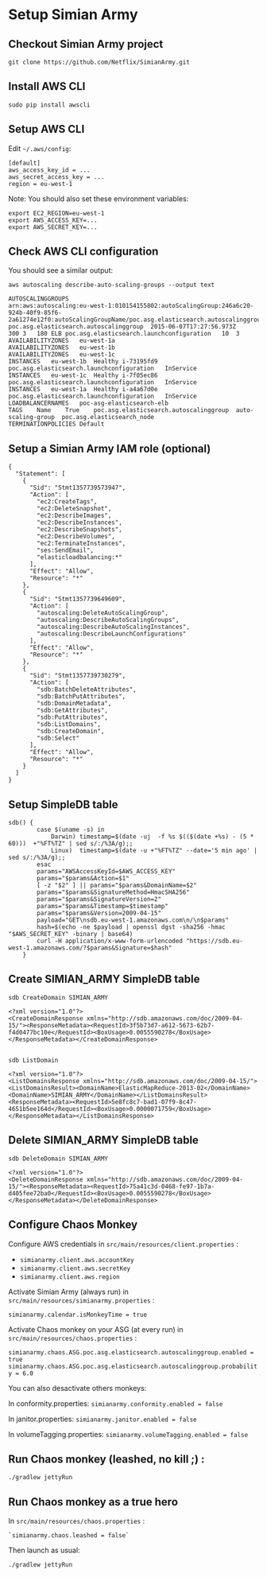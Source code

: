 Setup Simian Army
=================

Checkout Simian Army project
----------------------------

    git clone https://github.com/Netflix/SimianArmy.git


Install AWS CLI
---------------

    sudo pip install awscli


Setup AWS CLI
-------------

Edit `~/.aws/config`:

    [default]
    aws_access_key_id = ...
    aws_secret_access_key = ...
    region = eu-west-1

Note: You should also set these environment variables:

    export EC2_REGION=eu-west-1
    export AWS_ACCESS_KEY=...
    export AWS_SECRET_KEY=...


Check AWS CLI configuration
---------------------------

You should see a similar output:

    aws autoscaling describe-auto-scaling-groups --output text

    AUTOSCALINGGROUPS
    arn:aws:autoscaling:eu-west-1:010154155802:autoScalingGroup:246a6c20-924b-40f9-85f6-2a61274e12f0:autoScalingGroupName/poc.asg.elasticsearch.autoscalinggroup	poc.asg.elasticsearch.autoscalinggroup	2015-06-07T17:27:56.973Z	300	3	180	ELB	poc.asg.elasticsearch.launchconfiguration	10	3
    AVAILABILITYZONES	eu-west-1a
    AVAILABILITYZONES	eu-west-1b
    AVAILABILITYZONES	eu-west-1c
    INSTANCES	eu-west-1b	Healthy	i-73195fd9	poc.asg.elasticsearch.launchconfiguration	InService
    INSTANCES	eu-west-1c	Healthy	i-7f05ec86	poc.asg.elasticsearch.launchconfiguration	InService
    INSTANCES	eu-west-1a	Healthy	i-a4a67d0e	poc.asg.elasticsearch.launchconfiguration	InService
    LOADBALANCERNAMES	poc-asg-elasticsearch-elb
    TAGS	Name	True	poc.asg.elasticsearch.autoscalinggroup	auto-scaling-group	poc.asg.elasticsearch_node
    TERMINATIONPOLICIES	Default


Setup a Simian Army IAM role (optional)
---------------------------------------

    {
      "Statement": [
        {
          "Sid": "Stmt1357739573947",
          "Action": [
            "ec2:CreateTags",
            "ec2:DeleteSnapshot",
            "ec2:DescribeImages",
            "ec2:DescribeInstances",
            "ec2:DescribeSnapshots",
            "ec2:DescribeVolumes",
            "ec2:TerminateInstances",
            "ses:SendEmail",
            "elasticloadbalancing:*"  
          ],
          "Effect": "Allow",
          "Resource": "*"
        },
        {
          "Sid": "Stmt1357739649609",
          "Action": [
            "autoscaling:DeleteAutoScalingGroup",
            "autoscaling:DescribeAutoScalingGroups",
            "autoscaling:DescribeAutoScalingInstances",
            "autoscaling:DescribeLaunchConfigurations"
          ],
          "Effect": "Allow",
          "Resource": "*"
        },
        {
          "Sid": "Stmt1357739730279",
          "Action": [
            "sdb:BatchDeleteAttributes",
            "sdb:BatchPutAttributes",
            "sdb:DomainMetadata",
            "sdb:GetAttributes",
            "sdb:PutAttributes",
            "sdb:ListDomains",
            "sdb:CreateDomain",
            "sdb:Select"
          ],
          "Effect": "Allow",
          "Resource": "*"
        }
      ]
    }

    
Setup SimpleDB table
--------------------

    sdb() {
            case $(uname -s) in
                Darwin) timestamp=$(date -uj  -f %s $(($(date +%s) - (5 * 60)))  +"%FT%TZ" | sed s/:/%3A/g);;
                Linux)  timestamp=$(date -u +"%FT%TZ" --date='5 min ago' | sed s/:/%3A/g);;
            esac
            params="AWSAccessKeyId=$AWS_ACCESS_KEY"
            params="$params&Action=$1"
            [ -z "$2" ] || params="$params&DomainName=$2"
            params="$params&SignatureMethod=HmacSHA256"
            params="$params&SignatureVersion=2"
            params="$params&Timestamp=$timestamp"
            params="$params&Version=2009-04-15"
            payload="GET\nsdb.eu-west-1.amazonaws.com\n/\n$params"
            hash=$(echo -ne $payload | openssl dgst -sha256 -hmac "$AWS_SECRET_KEY" -binary | base64)
            curl -H application/x-www-form-urlencoded "https://sdb.eu-west-1.amazonaws.com/?$params&Signature=$hash"
        }


Create SIMIAN_ARMY SimpleDB table
---------------------------------

    sdb CreateDomain SIMIAN_ARMY

    <?xml version="1.0"?>
    <CreateDomainResponse xmlns="http://sdb.amazonaws.com/doc/2009-04-15/"><ResponseMetadata><RequestId>3f5b73d7-a612-5673-62b7-f4d0477bc10e</RequestId><BoxUsage>0.0055590278</BoxUsage></ResponseMetadata></CreateDomainResponse>


    sdb ListDomain
    
    <?xml version="1.0"?>
    <ListDomainsResponse xmlns="http://sdb.amazonaws.com/doc/2009-04-15/"><ListDomainsResult><DomainName>ElasticMapReduce-2013-02</DomainName><DomainName>SIMIAN_ARMY</DomainName></ListDomainsResult><ResponseMetadata><RequestId>5e8fc8c7-bad1-07f9-8c47-4651b5ee164d</RequestId><BoxUsage>0.0000071759</BoxUsage></ResponseMetadata></ListDomainsResponse>


Delete SIMIAN_ARMY SimpleDB table
---------------------------------

    sdb DeleteDomain SIMIAN_ARMY

    <?xml version="1.0"?>
    <DeleteDomainResponse xmlns="http://sdb.amazonaws.com/doc/2009-04-15/"><ResponseMetadata><RequestId>75a41c3d-0468-fe97-1b7a-d405fee72ba0</RequestId><BoxUsage>0.0055590278</BoxUsage></ResponseMetadata></DeleteDomainResponse>


Configure Chaos Monkey
----------------------

Configure AWS credentials in `src/main/resources/client.properties` :

* `simianarmy.client.aws.accountKey`
* `simianarmy.client.aws.secretKey`
* `simianarmy.client.aws.region`


Activate Simian Army (always run) in `src/main/resources/simianarmy.properties` :

`simianarmy.calendar.isMonkeyTime = true`


Activate Chaos monkey on your ASG (at every run) in `src/main/resources/chaos.properties` :

`simianarmy.chaos.ASG.poc.asg.elasticsearch.autoscalinggroup.enabled = true`
`simianarmy.chaos.ASG.poc.asg.elasticsearch.autoscalinggroup.probability = 6.0`


You can also desactivate others monkeys:

In conformity.properties:
`simianarmy.conformity.enabled = false`

In janitor.properties:
`simianarmy.janitor.enabled = false`

In volumeTagging.properties:
`simianarmy.volumeTagging.enabled = false`


Run Chaos monkey (leashed, no kill ;) :
----------------------------------------

    ./gradlew jettyRun


Run Chaos monkey as a true hero
-------------------------------

In `src/main/resources/chaos.properties` :

    `simianarmy.chaos.leashed = false`


Then launch as usual:

    ./gradlew jettyRun
